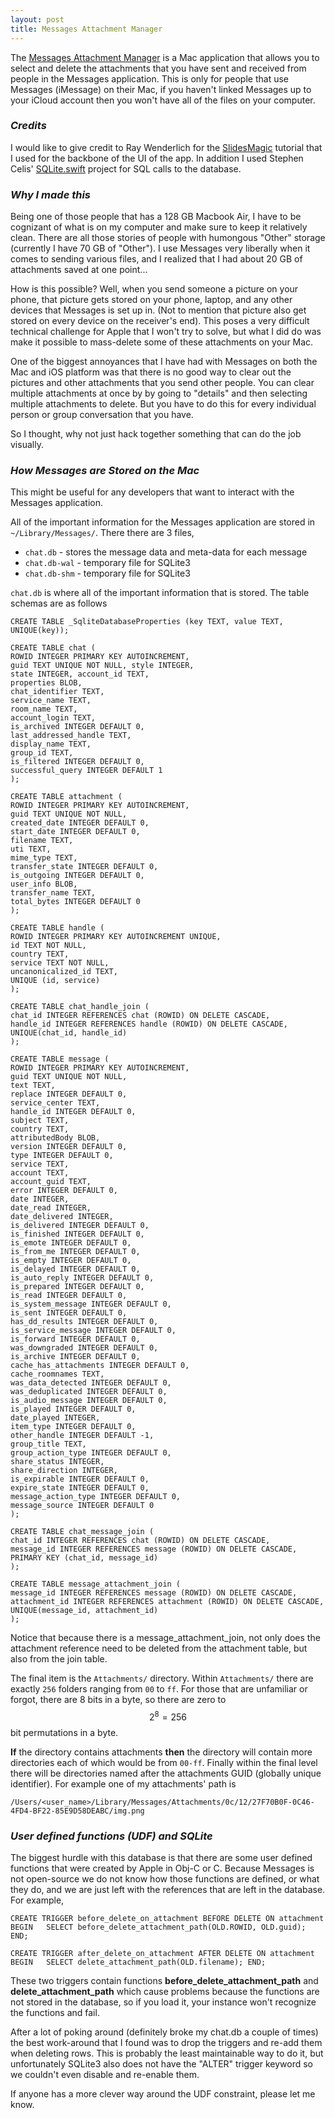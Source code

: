 ```yaml
---
layout: post
title: Messages Attachment Manager 
---
```

The [Messages Attachment Manager](https://github.com/connormurray7/message-attachment-manager) is a Mac application that allows you to select and delete the attachments that you have sent and received from people in the Messages application. This is only for people that use Messages (iMessage) on their Mac, if you haven't linked Messages up to your iCloud account then you won't have all of the files on your computer.


### _Credits_


I would like to give credit to Ray Wenderlich for the [SlidesMagic](https://www.raywenderlich.com/120494/collection-views-os-x-tutorial) tutorial that I used for the backbone of the UI of the app. In addition I used Stephen Celis' [SQLite.swift](https://github.com/stephencelis/SQLite.swift) project for SQL calls to the database. 

### _Why I made this_
Being one of those people that has a 128 GB Macbook Air, I have to be cognizant of what is on my computer and make sure to keep it relatively clean. There are all those stories of people with humongous "Other" storage (currently I have 70 GB of "Other"). I use Messages very liberally when it comes to sending various files, and I realized that I had about 20 GB of attachments saved at one point...

How is this possible? Well, when you send someone a picture on your phone, that picture gets stored on your phone, laptop, and any other devices that Messages is set up in. (Not to mention that picture also get stored on every device on the receiver's end). This poses a very difficult technical challenge for Apple that I won't try to solve, but what I did do was make it possible to mass-delete some of these attachments on your Mac.

One of the biggest annoyances that I have had with Messages on both the Mac and iOS platform was that there is no good way to clear out the pictures and other attachments that you send other people. You can clear multiple attachments at once by by going to "details" and then selecting multiple attachments to delete. But you have to do this for every individual person or group conversation that you have. 

So I thought, why not just hack together something that can do the job visually. 


### _How Messages are Stored on the Mac_

This might be useful for any developers that want to interact with the Messages application. 

All of the important information for the Messages application are stored in `~/Library/Messages/`. There there are 3 files,
    
- `chat.db` - stores the message data and meta-data for each message
- `chat.db-wal` - temporary file for SQLite3
- `chat.db-shm` - temporary file for SQLite3

`chat.db` is where all of the important information that is stored. The table schemas are as follows

	CREATE TABLE _SqliteDatabaseProperties (key TEXT, value TEXT, UNIQUE(key));
	
	CREATE TABLE chat (
	ROWID INTEGER PRIMARY KEY AUTOINCREMENT, 
	guid TEXT UNIQUE NOT NULL, style INTEGER, 
	state INTEGER, account_id TEXT, 
	properties BLOB, 
	chat_identifier TEXT, 
	service_name TEXT, 
	room_name TEXT, 
	account_login TEXT, 
	is_archived INTEGER DEFAULT 0, 
	last_addressed_handle TEXT, 
	display_name TEXT, 
	group_id TEXT, 
	is_filtered INTEGER DEFAULT 0, 
	successful_query INTEGER DEFAULT 1
	);

	CREATE TABLE attachment (
	ROWID INTEGER PRIMARY KEY AUTOINCREMENT, 
	guid TEXT UNIQUE NOT NULL, 
	created_date INTEGER DEFAULT 0, 
	start_date INTEGER DEFAULT 0, 
	filename TEXT, 
	uti TEXT, 
	mime_type TEXT, 
	transfer_state INTEGER DEFAULT 0, 
	is_outgoing INTEGER DEFAULT 0, 
	user_info BLOB, 
	transfer_name TEXT, 
	total_bytes INTEGER DEFAULT 0
	);
	
	CREATE TABLE handle ( 
	ROWID INTEGER PRIMARY KEY AUTOINCREMENT UNIQUE, 
	id TEXT NOT NULL, 
	country TEXT, 
	service TEXT NOT NULL, 
	uncanonicalized_id TEXT, 
	UNIQUE (id, service) 
	);

	CREATE TABLE chat_handle_join ( 
	chat_id INTEGER REFERENCES chat (ROWID) ON DELETE CASCADE, 
	handle_id INTEGER REFERENCES handle (ROWID) ON DELETE CASCADE, 
	UNIQUE(chat_id, handle_id)
	);

	CREATE TABLE message (
	ROWID INTEGER PRIMARY KEY AUTOINCREMENT, 
	guid TEXT UNIQUE NOT NULL, 
	text TEXT, 
	replace INTEGER DEFAULT 0, 
	service_center TEXT, 
	handle_id INTEGER DEFAULT 0, 
	subject TEXT, 
	country TEXT, 
	attributedBody BLOB, 
	version INTEGER DEFAULT 0, 
	type INTEGER DEFAULT 0, 
	service TEXT, 
	account TEXT, 
	account_guid TEXT, 
	error INTEGER DEFAULT 0, 
	date INTEGER, 
	date_read INTEGER, 
	date_delivered INTEGER, 
	is_delivered INTEGER DEFAULT 0, 
	is_finished INTEGER DEFAULT 0, 
	is_emote INTEGER DEFAULT 0, 
	is_from_me INTEGER DEFAULT 0, 
	is_empty INTEGER DEFAULT 0, 
	is_delayed INTEGER DEFAULT 0, 
	is_auto_reply INTEGER DEFAULT 0, 
	is_prepared INTEGER DEFAULT 0, 
	is_read INTEGER DEFAULT 0, 
	is_system_message INTEGER DEFAULT 0, 
	is_sent INTEGER DEFAULT 0, 
	has_dd_results INTEGER DEFAULT 0, 
	is_service_message INTEGER DEFAULT 0, 
	is_forward INTEGER DEFAULT 0, 
	was_downgraded INTEGER DEFAULT 0, 
	is_archive INTEGER DEFAULT 0, 
	cache_has_attachments INTEGER DEFAULT 0, 
	cache_roomnames TEXT, 
	was_data_detected INTEGER DEFAULT 0, 
	was_deduplicated INTEGER DEFAULT 0, 
	is_audio_message INTEGER DEFAULT 0, 
	is_played INTEGER DEFAULT 0, 
	date_played INTEGER, 
	item_type INTEGER DEFAULT 0, 
	other_handle INTEGER DEFAULT -1, 
	group_title TEXT, 
	group_action_type INTEGER DEFAULT 0, 
	share_status INTEGER, 
	share_direction INTEGER, 
	is_expirable INTEGER DEFAULT 0, 
	expire_state INTEGER DEFAULT 0, 
	message_action_type INTEGER DEFAULT 0, 
	message_source INTEGER DEFAULT 0
	);

	CREATE TABLE chat_message_join ( 
	chat_id INTEGER REFERENCES chat (ROWID) ON DELETE CASCADE, 
	message_id INTEGER REFERENCES message (ROWID) ON DELETE CASCADE, 
	PRIMARY KEY (chat_id, message_id)
	);

	CREATE TABLE message_attachment_join ( 
	message_id INTEGER REFERENCES message (ROWID) ON DELETE CASCADE, 
	attachment_id INTEGER REFERENCES attachment (ROWID) ON DELETE CASCADE, 
	UNIQUE(message_id, attachment_id)
	);
	
 Notice that because there is a message_attachment_join, not only does the attachment reference need to be deleted from the attachment table, but also from the join table. 
 
 The final item is the `Attachments/` directory. Within `Attachments/` there are exactly `256` folders ranging from `00` to `ff`. For those that are unfamiliar or forgot, there are 8 bits in a byte, so there are zero to $$2^8 = 256$$ bit permutations in a byte. 
 
 **If** the directory contains attachments **then** the directory will contain more directories each of which would be from `00-ff`. Finally within the final level there will be  directories named after the attachments GUID (globally unique identifier). For example one of my attachments' path is
 
 
	/Users/<user_name>/Library/Messages/Attachments/0c/12/27F70B0F-0C46-4FD4-BF22-85E9D58DEABC/img.png
 	


### _User defined functions (UDF) and SQLite_

The biggest hurdle with this database is that there are some user defined functions that were created by Apple in Obj-C or C. Because Messages is not open-source we do not know how those functions are defined, or what they do, and we are just left with the references that are left in the database. For example,

	CREATE TRIGGER before_delete_on_attachment BEFORE DELETE ON attachment BEGIN   SELECT before_delete_attachment_path(OLD.ROWID, OLD.guid); END;

	CREATE TRIGGER after_delete_on_attachment AFTER DELETE ON attachment BEGIN   SELECT delete_attachment_path(OLD.filename); END;

These two triggers contain functions **before_delete_attachment_path** and **delete_attachment_path** which cause problems because the functions are not stored in the database, so if you load it, your instance won't recognize the functions and fail.

After a lot of poking around (definitely broke my chat.db a couple of times) the best work-around that I found was to drop the triggers and re-add them when deleting rows. This is probably the least maintainable way to do it, but unfortunately SQLite3 also does not have the "ALTER" trigger keyword so we couldn't even disable and re-enable them.

If anyone has a more clever way around the UDF constraint, please let me know.

